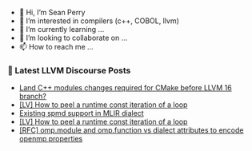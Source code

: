 - 👋 Hi, I’m Sean Perry
- 👀 I’m interested in compilers (c++, COBOL, llvm)
- 🌱 I’m currently learning ...
- 💞️ I’m looking to collaborate on ...
- 📫 How to reach me ...

<!---
s66perry/s66perry is a ✨ special ✨ repository because its `README.md` (this file) appears on your GitHub profile.
You can click the Preview link to take a look at your changes.
--->
### 📕 Latest LLVM Discourse Posts

<!-- DISCOURSE-LLVM:START -->
- [Land C++ modules changes required for CMake before LLVM 16 branch?](https://discourse.llvm.org/t/land-c-modules-changes-required-for-cmake-before-llvm-16-branch/67717#post_7)
- [[LV] How to peel a runtime const iteration of a loop](https://discourse.llvm.org/t/lv-how-to-peel-a-runtime-const-iteration-of-a-loop/68164#post_2)
- [Existing spmd support in MLIR dialect](https://discourse.llvm.org/t/existing-spmd-support-in-mlir-dialect/68077#post_2)
- [[LV] How to peel a runtime const iteration of a loop](https://discourse.llvm.org/t/lv-how-to-peel-a-runtime-const-iteration-of-a-loop/68164#post_1)
- [[RFC] omp.module and omp.function vs dialect attributes to encode openmp properties](https://discourse.llvm.org/t/rfc-omp-module-and-omp-function-vs-dialect-attributes-to-encode-openmp-properties/67998?page=2#post_28)
<!-- DISCOURSE-LLVM:END -->
